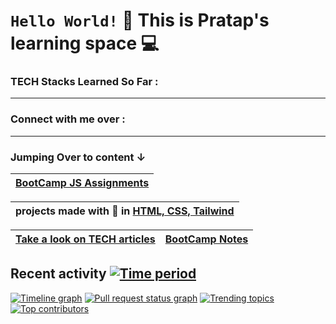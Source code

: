 # `Hello World!` :wave: This is Pratap's learning space :computer: 

### TECH Stacks  Learned So Far : 
---
### Connect with me over :
---
### Jumping Over to content ↓ 

| [BootCamp JS Assignments]()|
|---|

| projects made with :purple_heart: in [HTML, CSS, Tailwind]() |
|---|

| [Take a look on TECH articles]() | [BootCamp Notes]() |
|---|---|






<!-- ### As of now what I have achived in my Web development Journey, I'm showing off here through this Repo -->



## Recent activity [![Time period](https://images.repography.com/31495716/Pcr-dev/Web-Development-Journey/recent-activity/Xr7w_7vzGrw6gS4XeW5AtWY6hm66rEQKe2cs89EZ4AA_badge.svg)](https://repography.com)
[![Timeline graph](https://images.repography.com/31495716/Pcr-dev/Web-Development-Journey/recent-activity/Xr7w_7vzGrw6gS4XeW5AtWY6hm66rEQKe2cs89EZ4AA_timeline.svg)](https://github.com/Pcr-dev/Web-Development-Journey/commits)
[![Pull request status graph](https://images.repography.com/31495716/Pcr-dev/Web-Development-Journey/recent-activity/Xr7w_7vzGrw6gS4XeW5AtWY6hm66rEQKe2cs89EZ4AA_prs.svg)](https://github.com/Pcr-dev/Web-Development-Journey/pulls)
[![Trending topics](https://images.repography.com/31495716/Pcr-dev/Web-Development-Journey/recent-activity/Xr7w_7vzGrw6gS4XeW5AtWY6hm66rEQKe2cs89EZ4AA_words.svg)](https://github.com/Pcr-dev/Web-Development-Journey/commits)
[![Top contributors](https://images.repography.com/31495716/Pcr-dev/Web-Development-Journey/recent-activity/Xr7w_7vzGrw6gS4XeW5AtWY6hm66rEQKe2cs89EZ4AA_users.svg)](https://github.com/Pcr-dev/Web-Development-Journey/graphs/contributors)



